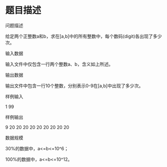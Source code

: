 # 题目描述


<p>
问题描述
</p>
<p>
给定两个正整数a和b，求在[a,b]中的所有整数中，每个数码(digit)各出现了多少次。
</p>
<p>
输入数据 
</p>
<p>
输入文件中仅包含一行两个整数a、b，含义如上所述。
</p>
<p>
输出数据
</p>
<p>
输出文件中包含一行10个整数，分别表示0-9在[a,b]中出现了多少次。
</p>
<p>
样例输入
</p>
<p>
1 99
</p>
<p>
样例输出
</p>
<p>
9 20 20 20 20 20 20 20 20 20
</p>
<p>
数据规模
</p>
<p>
30%的数据中，a&lt;=b&lt;=10^6；
</p>
<p>
100%的数据中，a&lt;=b&lt;=10^12。
</p>
